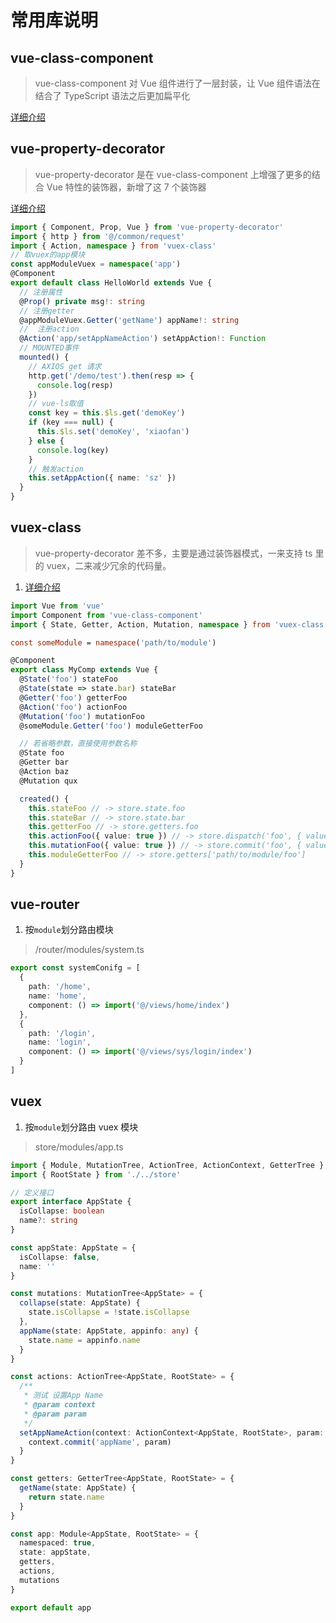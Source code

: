 # 常用库说明

## vue-class-component

> vue-class-component 对 Vue 组件进行了一层封装，让 Vue 组件语法在结合了 TypeScript 语法之后更加扁平化

[详细介绍](https://github.com/vuejs/vue-class-component)

## vue-property-decorator

> vue-property-decorator 是在 vue-class-component 上增强了更多的结合 Vue 特性的装饰器，新增了这 7 个装饰器

[详细介绍](https://github.com/kaorun343/vue-property-decorator)

```ts
import { Component, Prop, Vue } from 'vue-property-decorator'
import { http } from '@/common/request'
import { Action, namespace } from 'vuex-class'
// 取vuex的app模块
const appModuleVuex = namespace('app')
@Component
export default class HelloWorld extends Vue {
  // 注册属性
  @Prop() private msg!: string
  // 注册getter
  @appModuleVuex.Getter('getName') appName!: string
  //  注册action
  @Action('app/setAppNameAction') setAppAction!: Function
  // MOUNTED事件
  mounted() {
    // AXIOS get 请求
    http.get('/demo/test').then(resp => {
      console.log(resp)
    })
    // vue-ls取值
    const key = this.$ls.get('demoKey')
    if (key === null) {
      this.$ls.set('demoKey', 'xiaofan')
    } else {
      console.log(key)
    }
    // 触发action
    this.setAppAction({ name: 'sz' })
  }
}
```

## vuex-class

> vue-property-decorator 差不多，主要是通过装饰器模式，一来支持 ts 里的 vuex，二来减少冗余的代码量。

1. [详细介绍](https://github.com/ktsn/vuex-class)

```ts
import Vue from 'vue'
import Component from 'vue-class-component'
import { State, Getter, Action, Mutation, namespace } from 'vuex-class'

const someModule = namespace('path/to/module')

@Component
export class MyComp extends Vue {
  @State('foo') stateFoo
  @State(state => state.bar) stateBar
  @Getter('foo') getterFoo
  @Action('foo') actionFoo
  @Mutation('foo') mutationFoo
  @someModule.Getter('foo') moduleGetterFoo

  // 若省略参数，直接使用参数名称
  @State foo
  @Getter bar
  @Action baz
  @Mutation qux

  created() {
    this.stateFoo // -> store.state.foo
    this.stateBar // -> store.state.bar
    this.getterFoo // -> store.getters.foo
    this.actionFoo({ value: true }) // -> store.dispatch('foo', { value: true })
    this.mutationFoo({ value: true }) // -> store.commit('foo', { value: true })
    this.moduleGetterFoo // -> store.getters['path/to/module/foo']
  }
}
```

## vue-router

1. 按`module`划分路由模块

> /router/modules/system.ts

```ts
export const systemConifg = [
  {
    path: '/home',
    name: 'home',
    component: () => import('@/views/home/index')
  },
  {
    path: '/login',
    name: 'login',
    component: () => import('@/views/sys/login/index')
  }
]
```

## vuex

1. 按`module`划分路由 vuex 模块

> store/modules/app.ts

```ts
import { Module, MutationTree, ActionTree, ActionContext, GetterTree } from 'vuex'
import { RootState } from './../store'

// 定义接口
export interface AppState {
  isCollapse: boolean
  name?: string
}

const appState: AppState = {
  isCollapse: false,
  name: ''
}

const mutations: MutationTree<AppState> = {
  collapse(state: AppState) {
    state.isCollapse = !state.isCollapse
  },
  appName(state: AppState, appinfo: any) {
    state.name = appinfo.name
  }
}

const actions: ActionTree<AppState, RootState> = {
  /**
   * 测试 设置App Name
   * @param context
   * @param param
   */
  setAppNameAction(context: ActionContext<AppState, RootState>, param: any) {
    context.commit('appName', param)
  }
}

const getters: GetterTree<AppState, RootState> = {
  getName(state: AppState) {
    return state.name
  }
}

const app: Module<AppState, RootState> = {
  namespaced: true,
  state: appState,
  getters,
  actions,
  mutations
}

export default app
```
